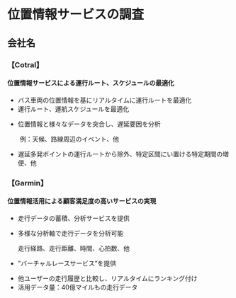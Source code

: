 # 位置情報サービスの調査
## 会社名
### 【Cotral】
#### 位置情報サービスによる運行ルート、スケジュールの最適化
* バス車両の位置情報を基にリアルタイムに運行ルートを最適化
* 運行ルート、運航スケジュールを最適化  
 - 位置情報と様々なデータを突合し、遅延要因を分析　　
 
 
 　　例：天候、路線周辺のイベント、他
 - 遅延多発ポイントの運行ルートから除外、特定区間にい置ける特定期間の増便、他
### 【Garmin】
#### 位置情報活用による顧客満足度の高いサービスの実現
* 走行データの蓄積、分析サービスを提供
 - 多様な分析軸で走行データを分析可能　　
 
   走行経路、走行距離、時間、心拍数、他　
* ”バーチャルレースサービス”を提供　
 - 他ユーザーの走行履歴と比較し、リアルタイムにランキング付け
 - 活用データ量：40億マイルもの走行データ
  
